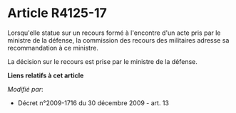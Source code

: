 # Article R4125-17

Lorsqu'elle statue sur un recours formé à l'encontre d'un acte pris par le ministre de la défense, la commission des recours
des militaires adresse sa recommandation à ce ministre. 

La décision sur le recours est prise par le ministre de la défense.

**Liens relatifs à cet article**

_Modifié par_:

  - Décret n°2009-1716 du 30 décembre 2009 - art. 13
